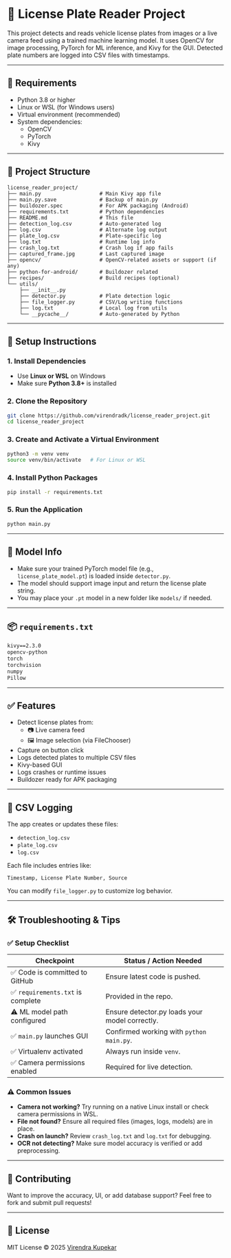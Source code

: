 
# 🚗 License Plate Reader Project

This project detects and reads vehicle license plates from images or a live camera feed using a trained machine learning model. It uses OpenCV for image processing, PyTorch for ML inference, and Kivy for the GUI. Detected plate numbers are logged into CSV files with timestamps.

---

## 🔧 Requirements

- Python 3.8 or higher
- Linux or WSL (for Windows users)
- Virtual environment (recommended)
- System dependencies:
  - OpenCV
  - PyTorch
  - Kivy

---

## 📁 Project Structure

```
license_reader_project/
├── main.py                   # Main Kivy app file
├── main.py.save              # Backup of main.py
├── buildozer.spec            # For APK packaging (Android)
├── requirements.txt          # Python dependencies
├── README.md                 # This file
├── detection_log.csv         # Auto-generated log
├── log.csv                   # Alternate log output
├── plate_log.csv             # Plate-specific log
├── log.txt                   # Runtime log info
├── crash_log.txt             # Crash log if app fails
├── captured_frame.jpg        # Last captured image
├── opencv/                   # OpenCV-related assets or support (if any)
├── python-for-android/       # Buildozer related
├── recipes/                  # Build recipes (optional)
└── utils/
    ├── __init__.py
    ├── detector.py           # Plate detection logic
    ├── file_logger.py        # CSV/Log writing functions
    ├── log.txt               # Local log from utils
    └── __pycache__/          # Auto-generated by Python
```

---

## 🚀 Setup Instructions

### 1. Install Dependencies

- Use **Linux or WSL** on Windows
- Make sure **Python 3.8+** is installed

### 2. Clone the Repository

```bash
git clone https://github.com/virendradk/license_reader_project.git
cd license_reader_project
```

### 3. Create and Activate a Virtual Environment

```bash
python3 -m venv venv
source venv/bin/activate   # For Linux or WSL
```

### 4. Install Python Packages

```bash
pip install -r requirements.txt
```

### 5. Run the Application

```bash
python main.py
```

---

## 🧠 Model Info

- Make sure your trained PyTorch model file (e.g., `license_plate_model.pt`) is loaded inside `detector.py`.
- The model should support image input and return the license plate string.
- You may place your `.pt` model in a new folder like `models/` if needed.

---

## 📦 `requirements.txt`

```txt
kivy==2.3.0
opencv-python
torch
torchvision
numpy
Pillow
```

---

## ✅ Features

- Detect license plates from:
  - 📷 Live camera feed
  - 🖼️ Image selection (via FileChooser)
- Capture on button click
- Logs detected plates to multiple CSV files
- Kivy-based GUI
- Logs crashes or runtime issues
- Buildozer ready for APK packaging

---

## 📄 CSV Logging

The app creates or updates these files:

- `detection_log.csv`
- `plate_log.csv`
- `log.csv`

Each file includes entries like:

```
Timestamp, License Plate Number, Source
```

You can modify `file_logger.py` to customize log behavior.

---

## 🛠️ Troubleshooting & Tips

### ✅ Setup Checklist

| Checkpoint                             | Status / Action Needed                                  |
|----------------------------------------|----------------------------------------------------------|
| ✅ Code is committed to GitHub          | Ensure latest code is pushed.                            |
| ✅ `requirements.txt` is complete       | Provided in the repo.                                    |
| ⚠️ ML model path configured             | Ensure detector.py loads your model correctly.           |
| ✅ `main.py` launches GUI               | Confirmed working with `python main.py`.                 |
| ✅ Virtualenv activated                 | Always run inside `venv`.                                |
| ✅ Camera permissions enabled           | Required for live detection.                             |

### ⚠️ Common Issues

- **Camera not working?** Try running on a native Linux install or check camera permissions in WSL.
- **File not found?** Ensure all required files (images, logs, models) are in place.
- **Crash on launch?** Review `crash_log.txt` and `log.txt` for debugging.
- **OCR not detecting?** Make sure model accuracy is verified or add preprocessing.

---

## 🤝 Contributing

Want to improve the accuracy, UI, or add database support? Feel free to fork and submit pull requests!

---

## 📃 License

MIT License © 2025 [Virendra Kupekar](https://github.com/virendradk)
